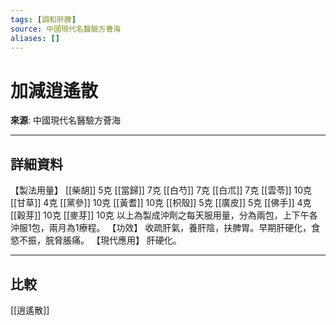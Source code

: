 ```yaml
---
tags: [調和肝脾]
source: 中國現代名醫驗方薈海
aliases: []
---
```


# 加減逍遙散

**來源**: 中國現代名醫驗方薈海  

---

## 詳細資料
【製法用量】 [[柴胡]] 5克 [[當歸]] 7克 [[白芍]] 7克 [[白朮]] 7克 [[雲苓]] 10克 [[甘草]] 4克 [[黨參]] 10克 [[黃耆]] 10克 [[枳殼]] 5克 [[廣皮]] 5克 [[佛手]] 4克 [[穀芽]] 10克 [[麥芽]] 10克
以上為製成沖劑之每天服用量，分為兩包，上下午各沖服1包，兩月為1療程。
【功效】
收疏肝氣，養肝陰，扶脾胃。早期肝硬化，食慾不振，脘脅脹痛。
【現代應用】
肝硬化。

---

## 比較
[[逍遙散]]
